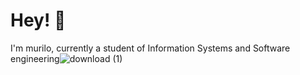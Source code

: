 # Hey! 🐻
I'm murilo, currently a student of Information Systems and Software engineering![download (1)](https://github.com/user-attachments/assets/357823d9-6e68-4c13-8031-3cea4a421dd8)



